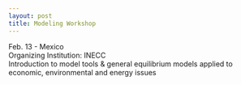 ```yaml
---
layout: post
title: Modeling Workshop
---
```


Feb. 13 - Mexico <br>
Organizing Institution: INECC  <br>
Introduction to model tools & general equilibrium models applied to economic, environmental and energy issues 
 
